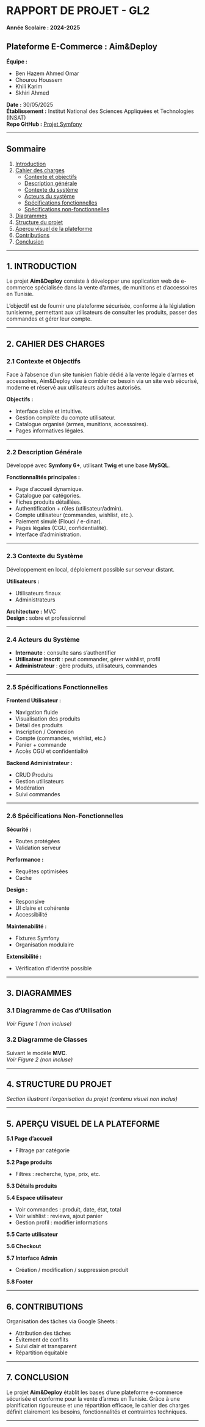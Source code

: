 # RAPPORT DE PROJET - GL2  
**Année Scolaire : 2024-2025**  

## Plateforme E-Commerce : Aim&Deploy  

**Équipe :**  
- Ben Hazem Ahmed Omar  
- Chourou Houssem  
- Khili Karim  
- Skhiri Ahmed  

**Date :** 30/05/2025  
**Établissement :** Institut National des Sciences Appliquées et Technologies (INSAT)  
**Repo GitHub :** [Projet Symfony](https://github.com/aobh2763/Projet-Symfony)  

---

## Sommaire
1. [Introduction](#1-introduction)  
2. [Cahier des charges](#2-cahier-des-charges)  
   - [Contexte et objectifs](#21--contexte-et-objectifs)  
   - [Description générale](#22--description-générale)  
   - [Contexte du système](#23--contexte-du-système)  
   - [Acteurs du système](#24--acteurs-du-système)  
   - [Spécifications fonctionnelles](#25--spécifications-fonctionnelles)  
   - [Spécifications non-fonctionnelles](#26--spécifications-non-fonctionnelles)  
3. [Diagrammes](#3-diagrammes)  
4. [Structure du projet](#4-structure-du-projet)  
5. [Aperçu visuel de la plateforme](#5-apercu-visuel-de-la-plateforme)  
6. [Contributions](#6-contributions)  
7. [Conclusion](#7-conclusion)  

---

## 1. INTRODUCTION  

Le projet **Aim&Deploy** consiste à développer une application web de e-commerce spécialisée dans la vente d’armes, de munitions et d’accessoires en Tunisie.  

L’objectif est de fournir une plateforme sécurisée, conforme à la législation tunisienne, permettant aux utilisateurs de consulter les produits, passer des commandes et gérer leur compte.

---

## 2. CAHIER DES CHARGES  

### 2.1 Contexte et Objectifs  

Face à l’absence d’un site tunisien fiable dédié à la vente légale d’armes et accessoires, Aim&Deploy vise à combler ce besoin via un site web sécurisé, moderne et réservé aux utilisateurs adultes autorisés.  

**Objectifs :**
- Interface claire et intuitive.
- Gestion complète du compte utilisateur.
- Catalogue organisé (armes, munitions, accessoires).
- Pages informatives légales.

---

### 2.2 Description Générale  

Développé avec **Symfony 6+**, utilisant **Twig** et une base **MySQL**.  

**Fonctionnalités principales :**
- Page d’accueil dynamique.
- Catalogue par catégories.
- Fiches produits détaillées.
- Authentification + rôles (utilisateur/admin).
- Compte utilisateur (commandes, wishlist, etc.).
- Paiement simulé (Flouci / e-dinar).
- Pages légales (CGU, confidentialité).
- Interface d’administration.

---

### 2.3 Contexte du Système  

Développement en local, déploiement possible sur serveur distant.  

**Utilisateurs :**
- Utilisateurs finaux
- Administrateurs  

**Architecture :** MVC  
**Design :** sobre et professionnel

---

### 2.4 Acteurs du Système  

- **Internaute** : consulte sans s’authentifier  
- **Utilisateur inscrit** : peut commander, gérer wishlist, profil  
- **Administrateur** : gère produits, utilisateurs, commandes

---

### 2.5 Spécifications Fonctionnelles  

**Frontend Utilisateur :**
- Navigation fluide  
- Visualisation des produits  
- Détail des produits  
- Inscription / Connexion  
- Compte (commandes, wishlist, etc.)  
- Panier + commande  
- Accès CGU et confidentialité  

**Backend Administrateur :**
- CRUD Produits  
- Gestion utilisateurs  
- Modération  
- Suivi commandes  

---

### 2.6 Spécifications Non-Fonctionnelles  

**Sécurité :**
- Routes protégées  
- Validation serveur  

**Performance :**
- Requêtes optimisées  
- Cache  

**Design :**
- Responsive  
- UI claire et cohérente  
- Accessibilité  

**Maintenabilité :**
- Fixtures Symfony  
- Organisation modulaire  

**Extensibilité :**
- Vérification d'identité possible  

---

## 3. DIAGRAMMES  

### 3.1 Diagramme de Cas d’Utilisation  
*Voir Figure 1 (non incluse)*  

### 3.2 Diagramme de Classes  
Suivant le modèle **MVC**.  
*Voir Figure 2 (non incluse)*  

---

## 4. STRUCTURE DU PROJET  

*Section illustrant l’organisation du projet (contenu visuel non inclus)*  

---

## 5. APERÇU VISUEL DE LA PLATEFORME  

**5.1 Page d’accueil**  
- Filtrage par catégorie  

**5.2 Page produits**  
- Filtres : recherche, type, prix, etc.

**5.3 Détails produits**  

**5.4 Espace utilisateur**  
- Voir commandes : produit, date, état, total  
- Voir wishlist : reviews, ajout panier  
- Gestion profil : modifier informations  

**5.5 Carte utilisateur**  

**5.6 Checkout**  

**5.7 Interface Admin**  
- Création / modification / suppression produit  

**5.8 Footer**  

---

## 6. CONTRIBUTIONS  

Organisation des tâches via Google Sheets :  
- Attribution des tâches  
- Évitement de conflits  
- Suivi clair et transparent  
- Répartition équitable  

---

## 7. CONCLUSION  

Le projet **Aim&Deploy** établit les bases d’une plateforme e-commerce sécurisée et conforme pour la vente d’armes en Tunisie. Grâce à une planification rigoureuse et une répartition efficace, le cahier des charges définit clairement les besoins, fonctionnalités et contraintes techniques.

---

